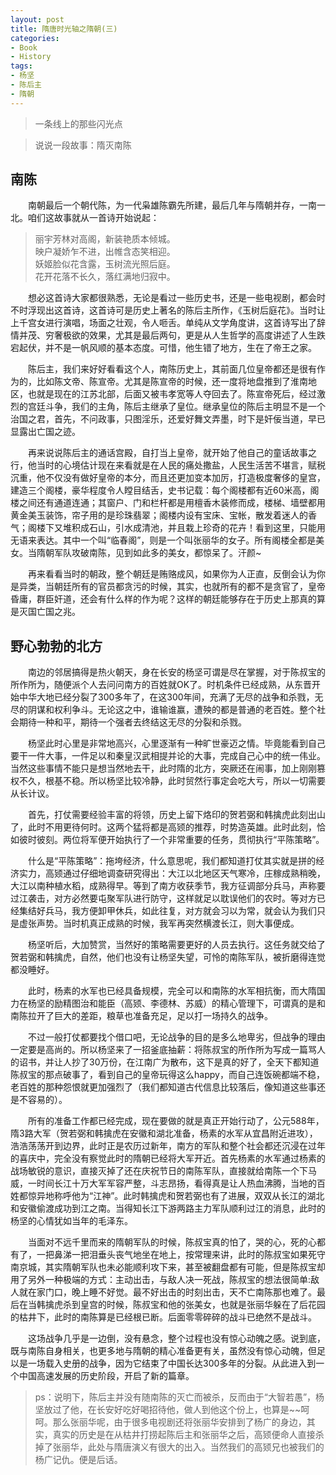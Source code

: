 ```yaml
---
layout: post
title: 隋唐时光轴之隋朝(三)
categories:
- Book
- History
tags:
- 杨坚
- 陈后主
- 隋朝
---
```


> 一条线上的那些闪光点  

> 说说一段故事：隋灭南陈    

## 南陈  

　　南朝最后一个朝代陈，为一代枭雄陈霸先所建，最后几年与隋朝并存，一南一北。咱们这故事就从一首诗开始说起：  

> 丽宇芳林对高阁，新装艳质本倾城。  
> 映户凝娇乍不进，出帷含态笑相迎。  
> 妖姬脸似花含露，玉树流光照后庭。  
> 花开花落不长久，落红满地归寂中。  

　　想必这首诗大家都很熟悉，无论是看过一些历史书，还是一些电视剧，都会时不时浮现出这首诗，这首诗可是历史上著名的陈后主所作，《玉树后庭花》。当时让上千宫女进行演唱，场面之壮观，令人咂舌。单纯从文学角度讲，这首诗写出了辞情并茂、穷奢极欲的效果，尤其是最后两句，更是从人生哲学的高度讲述了人生跌宕起伏，并不是一帆风顺的基本态度。可惜，他生错了地方，生在了帝王之家。  

　　陈后主，我们来好好看看这个人，南陈历史上，其前面几位皇帝都还是很有作为的，比如陈文帝、陈宣帝。尤其是陈宣帝的时候，还一度将地盘推到了淮南地区，也就是现在的江苏北部，后面又被韦孝宽等人夺回去了。陈宣帝死后，经过激烈的宫廷斗争，我们的主角，陈后主继承了皇位。继承皇位的陈后主明显不是一个治国之君，首先，不问政事，只图淫乐，还爱好舞文弄墨，时下是奸佞当道，早已显露出亡国之迹。  

　　再来说说陈后主的通话宫殿，自打当上皇帝，就开始了他自己的童话故事之行，他当时的心境估计现在来看就是在人民的痛处撒盐，人民生活苦不堪言，赋税沉重，他不仅没有做好皇帝的本分，而且还更加变本加厉，打造极度奢侈的皇宫，建造三个阁楼，豪华程度令人瞠目结舌，史书记载：每个阁楼都有近60米高，阁楼之间还有通道连通；其窗户、门和栏杆都是用檀香木装修而成，楼梯、墙壁都用黄金美玉装饰，帘子用的是珍珠翡翠；阁楼内设有宝床、宝帐，散发着迷人的香气；阁楼下又堆积成石山，引水成清池，并且栽上珍奇的花卉！看到这里，只能用无语来表达。其中一个叫“临春阁”，则是一个叫张丽华的女子。所有阁楼全都是美女。当隋朝军队攻破南陈，见到如此多的美女，都惊呆了。汗颜~  

　　再来看看当时的朝政，整个朝廷是贿赂成风，如果你为人正直，反倒会认为你是异类，当朝廷所有的官员都贪污的时候，其实，也就所有的都不是贪官了，皇帝昏庸，群臣奸道，还会有什么样的作为呢？这样的朝廷能够存在于历史上那真的算是灭国亡国之兆。  


## 野心勃勃的北方  

　　南边的邻居搞得是热火朝天，身在长安的杨坚可谓是尽在掌握，对于陈叔宝的所作所为，随便派个人去问问南方的百姓就OK了。时机条件已经成熟，从东晋开始中华大地已经分裂了300多年了，在这300年间，充满了无尽的战争和杀戮，无尽的阴谋和权利争斗。无论这之中，谁输谁赢，遭殃的都是普通的老百姓。整个社会期待一种和平，期待一个强者去终结这无尽的分裂和杀戮。  

　　杨坚此时心里是非常地高兴，心里逐渐有一种旷世豪迈之情。毕竟能看到自己要干一件大事，一件足以和秦皇汉武相提并论的大事，完成自己心中的统一伟业。当然这些事情不能只是想当然地去干，此时隋的北方，突厥还在闹事，加上刚刚篡权不久，根基不稳。所以杨坚比较冷静，此时贸然行事定会吃大亏，所以一切需要从长计议。  

　　首先，打仗需要经验丰富的将领，历史上留下烙印的贺若弼和韩擒虎此刻出山了，此时不用更待何时。这两个猛将都是高颎的推荐，时势造英雄。此时此刻，恰如彼时彼刻。两位将军便开始执行了一个非常重要的任务，贯彻执行“平陈策略”。  

　　什么是“平陈策略”：拖垮经济，什么意思呢，我们都知道打仗其实就是拼的经济实力，高颎通过仔细地调查研究得出：大江以北地区天气寒冷，庄稼成熟稍晚，大江以南种植水稻，成熟得早。等到了南方收获季节，我方征调部分兵马，声称要过江袭击，对方必然要屯聚军队进行防守，这样就足以耽误他们的农时。等对方已经集结好兵马，我方便卸甲休兵，如此往复，对方就会习以为常，就会认为我们只是虚张声势。当时机真正成熟的时候，我军再突然横渡长江，则大事便成。  

　　杨坚听后，大加赞赏，当然好的策略需要更好的人员去执行。这任务就交给了贺若弼和韩擒虎，自然，他们也没有让杨坚失望，可怜的南陈军队，被折磨得连觉都没睡好。  

　　此时，杨素的水军也已经具备规模，完全可以和南陈的水军相抗衡，而大隋国力在杨坚的励精图治和能臣（高颎、李德林、苏威）的精心管理下，可谓真的是和南陈拉开了巨大的差距，粮草也准备充足，足以打一场持久的战争。  

　　不过一般打仗都要找个借口吧，无论战争的目的是多么地卑劣，但战争的理由一定要是高尚的。所以杨坚来了一招釜底抽薪：将陈叔宝的所作所为写成一篇骂人的诏书，并让人抄了30万份，在江南广为散布，这下是真的好了，全天下都知道陈叔宝的那点破事了，看到自己的皇帝玩得这么happy，而自己连饭碗都端不稳，老百姓的那种怨恨就更加强烈了（我们都知道古代信息比较落后，像知道这些事还是不容易的）。  

　　所有的准备工作都已经完成，现在要做的就是真正开始行动了，公元588年，隋3路大军（贺若弼和韩擒虎在安徽和湖北准备，杨素的水军从宜昌附近进攻），浩浩荡荡开到边界，此时正是农历过新年，南方的军队和整个社会都还沉浸在过年的喜庆中，完全没有察觉此时的隋朝已经将大军开近。首先杨素的水军通过杨素的战场敏锐的意识，直接灭掉了还在庆祝节日的南陈军队，直接就给南陈一个下马威，一时间长江十万大军军容严整，斗志昂扬，看得真是让人热血沸腾，当地的百姓都惊异地称呼他为“江神”。此时韩擒虎和贺若弼也有了进展，双双从长江的湖北和安徽偷渡成功到江之南。当得知长江下游两路主力军队顺利过江的消息，此时的杨坚的心情犹如当年的毛泽东。  

　　当面对不远千里而来的隋朝军队的时候，陈叔宝真的怕了，哭的心，死的心都有了，一把鼻涕一把泪垂头丧气地坐在地上，按常理来讲，此时的陈叔宝如果死守南京城，其实隋朝军队也未必能顺利攻下来，甚至被翻盘都有可能，但是陈叔宝却用了另外一种极端的方式：主动出击，与敌人决一死战，陈叔宝的想法很简单:敌人就在家门口，晚上睡不好觉。最不好出击的时刻出击，天不亡南陈那也难了。最后在当韩擒虎杀到皇宫的时候，陈叔宝和他的张美女，也就是张丽华躲在了后花园的枯井下，此时的南陈算是已经根已断。后面零零碎碎的战斗已绝然不是战斗。  

　　这场战争几乎是一边倒，没有悬念，整个过程也没有惊心动魄之感。说到底，既与南陈自身相关，也更多地与隋朝的精心准备更有关，虽然没有惊心动魄，但足以是一场载入史册的战争，因为它结束了中国长达300多年的分裂。从此进入到一个中国高速发展的历史阶段，开启了新的篇章。  

> ps：说明下，陈后主并没有随南陈的灭亡而被杀，反而由于“大智若愚”，杨坚放过了他，在长安好吃好喝招待他，做人到他这个份上，也算是~~呵呵。那么张丽华呢，由于很多电视剧还将张丽华安排到了杨广的身边，其实，真实的历史是在从枯井打捞起陈后主和张丽华之后，高颎便命人直接杀掉了张丽华，此处与隋唐演义有很大的出入。当然我们的高颎兄也被我们的杨广记仇。便是后话。  
